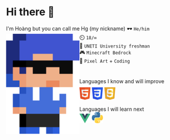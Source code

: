 # Hi there 👋
I'm Hoàng but you can call me Hg (my nickname)
<img src="img/hg_pixel.png" align="left" width="200px">
🕶️ `He/him`<br>
⏲️ `18/∞`<br>
🧠 `UNETI University freshman`<br>
🎮 `Minecraft Bedrock`<br>
💙 `Pixel Art` + `Coding`
#
Languages I know and will improve<br>
<img src="img/html.png" width="30px">
<img src="img/css.png" width="30px">
<img src="img/js.png" width="30px">

Languages I will learn next<br>
<img src="img/vue.png" width="30px">
<img src="img/python.png" width="30px">
#
